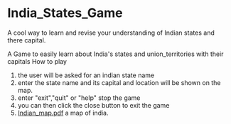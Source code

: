 # India_States_Game
A cool way to learn and revise your understanding of Indian states and there capital.

A Game to easily learn about India's states and union_territories with their capitals
How to play 
1. the user will be asked for an indian state name 
2. enter the state name and its capital and location will be shown on the map. 
3. enter "exit","quit" or "help" stop the game
4. you can then click the close button to exit the game
5. [Indian_map.pdf](Resource%2FIndian_map.pdf)  a map of india.


